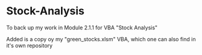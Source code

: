 # Stock-Analysis
To back up my work in Module 2.1.1 for VBA "Stock Analysis"

Added is a copy oy my "green_stocks.xlsm" VBA, which one can also find in it's own repository 
